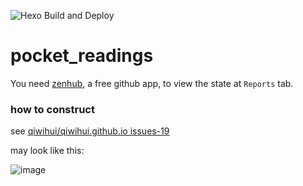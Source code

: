 ![Hexo Build and Deploy](https://github.com/qiwihui/pocket_readings/workflows/Hexo%20Build%20and%20Deploy/badge.svg?branch=master)

# pocket_readings

You need [zenhub](https://github.com/marketplace/zenhub), a free github app, to view the state at `Reports` tab.

### how to construct

see [qiwihui/qiwihui.github.io issues-19](https://github.com/qiwihui/qiwihui.github.io/issues/19)

may look like this:

![image](https://user-images.githubusercontent.com/3297411/28147779-7d5e500a-67b5-11e7-803f-6820be3882bb.png)
